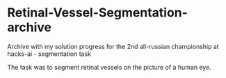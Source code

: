 # Retinal-Vessel-Segmentation-archive
Archive with my solution progress for the 2nd all-russian championship at hacks-ai - segmentation task

The task was to segment retinal vessels on the picture of a human eye.
